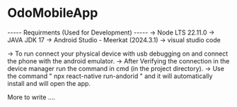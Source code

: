 # OdoMobileApp
----- Requirments (Used for Development) -----
-> Node LTS 22.11.0
-> JAVA JDK 17
-> Android Studio - Meerkat (2024.3.1)
-> visual studio code

-> To run connect your physical device with usb debugging on and connect the phone with the android emulator.
-> After Verifying the connection in the device manager run the command in cmd (in the project directory).
-> Use the command " npx react-native run-andorid " and it will automatically install and will open the app.

More to write ....
